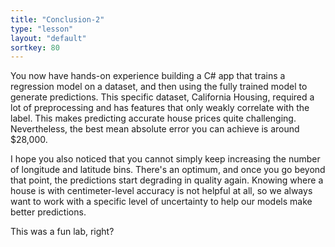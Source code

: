 ```yaml
---
title: "Conclusion-2"
type: "lesson"
layout: "default"
sortkey: 80
---
```


You now have hands-on experience building a C# app that trains a regression model on a dataset, and then using the fully trained model to generate predictions. This specific dataset, California Housing, required a lot of preprocessing and has features that only weakly correlate with the label. This makes predicting accurate house prices quite challenging. Nevertheless, the best mean absolute error you can achieve is around $28,000.

I hope you also noticed that you cannot simply keep increasing the number of longitude and latitude bins. There's an optimum, and once you go beyond that point, the predictions start degrading in quality again. Knowing where a house is with centimeter-level accuracy is not helpful at all, so we always want to work with a specific level of uncertainty to help our models make better predictions.

This was a fun lab, right?